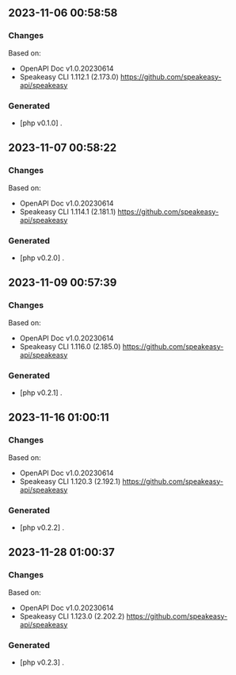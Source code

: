 

## 2023-11-06 00:58:58
### Changes
Based on:
- OpenAPI Doc v1.0.20230614 
- Speakeasy CLI 1.112.1 (2.173.0) https://github.com/speakeasy-api/speakeasy
### Generated
- [php v0.1.0] .

## 2023-11-07 00:58:22
### Changes
Based on:
- OpenAPI Doc v1.0.20230614 
- Speakeasy CLI 1.114.1 (2.181.1) https://github.com/speakeasy-api/speakeasy
### Generated
- [php v0.2.0] .

## 2023-11-09 00:57:39
### Changes
Based on:
- OpenAPI Doc v1.0.20230614 
- Speakeasy CLI 1.116.0 (2.185.0) https://github.com/speakeasy-api/speakeasy
### Generated
- [php v0.2.1] .

## 2023-11-16 01:00:11
### Changes
Based on:
- OpenAPI Doc v1.0.20230614 
- Speakeasy CLI 1.120.3 (2.192.1) https://github.com/speakeasy-api/speakeasy
### Generated
- [php v0.2.2] .

## 2023-11-28 01:00:37
### Changes
Based on:
- OpenAPI Doc v1.0.20230614 
- Speakeasy CLI 1.123.0 (2.202.2) https://github.com/speakeasy-api/speakeasy
### Generated
- [php v0.2.3] .
